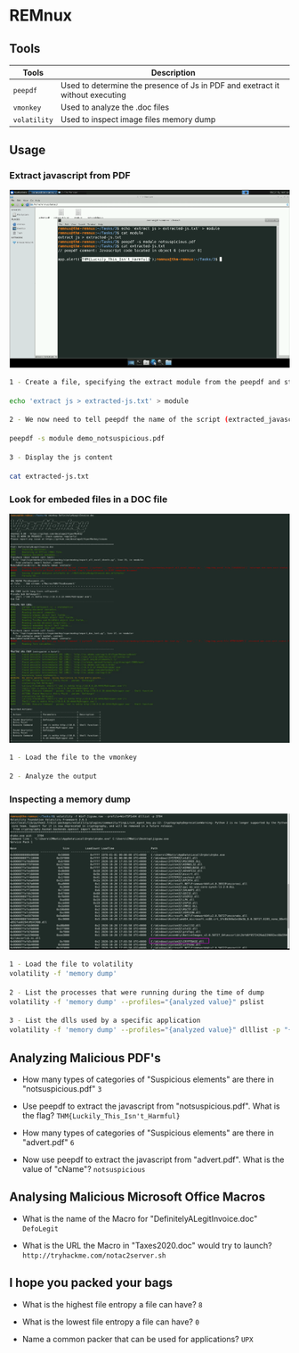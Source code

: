 # REMnux

## Tools

| Tools | Description |
|-------|-------------|
|<a name="pjs">`peepdf`</a> | Used to determine the presence of Js in PDF and exetract it without executing |
|<a name="vm">`vmonkey`</a> | Used to analyze the .doc files |
|<a name="vol">`volatility`</a> | Used to inspect image files memory dump |


## Usage

### Extract  javascript from PDF <a name='pjs'></a>

<p align="center">
  <img src="peepdf-practical1.png" />
</p>


```bash
1 - Create a file, specifying the extract module from the peepdf and store it

echo 'extract js > extracted-js.txt' > module

2 - We now need to tell peepdf the name of the script (extracted_javascript.txt) and the PDF file that we want to extract from (demo_notsuspicious.pdf):

peepdf -s module demo_notsuspicious.pdf

3 - Display the js content

cat extracted-js.txt
```

### Look for embeded files in a DOC file <a name="vm"></a>

<p align="center">
  <img src="vmonkey-defenitelynot.png" />
</p>

```bash
1 - Load the file to the vmonkey

2 - Analyze the output
```

### Inspecting a memory dump

<p align="center">
  <img src="volatility-dlls.png"/>
</p>

```bash
1 - Load the file to volatility
volatility -f 'memory dump'

2 - List the processes that were running during the time of dump
volatility -f 'memory dump' --profiles="{analyzed value}" pslist

3 - List the dlls used by a specific application
volatility -f 'memory dump' --profiles="{analyzed value}" dlllist -p "{process id from pslist}"
```

## Analyzing Malicious PDF's

-  How many types of categories of "Suspicious elements" are there in "notsuspicious.pdf"
`3`

- Use peepdf to extract the javascript from "notsuspicious.pdf". What is the flag?
`THM{Luckily_This_Isn't_Harmful}`

- How many types of categories of "Suspicious elements" are there in "advert.pdf"
`6`

- Now use peepdf to extract the javascript from "advert.pdf". What is the value of "cName"?
`notsuspicious`

## Analysing Malicious Microsoft Office Macros

-  What is the name of the Macro for "DefinitelyALegitInvoice.doc"
`DefoLegit`

- What is the URL the Macro in "Taxes2020.doc" would try to launch?
`http://tryhackme.com/notac2server.sh`

## I hope you packed your bags

-  What is the highest file entropy a file can have?
`8`

- What is the lowest file entropy a file can have?
`0`

- Name a common packer that can be used for applications?
`UPX`
